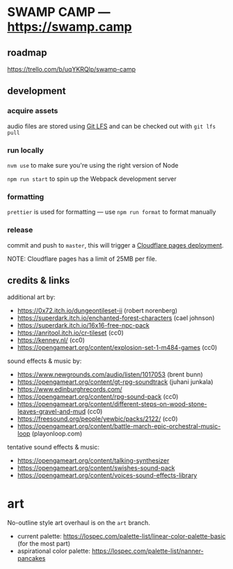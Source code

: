 # SWAMP CAMP — https://swamp.camp

## roadmap

https://trello.com/b/uqYKRQlp/swamp-camp

## development

### acquire assets

audio files are stored using [Git LFS](https://git-lfs.github.com/) and can be checked out with `git lfs pull`

### run locally

`nvm use` to make sure you're using the right version of Node

`npm run start` to spin up the Webpack development server

### formatting

`prettier` is used for formatting — use `npm run format` to format manually

### release

commit and push to `master`, this will trigger a [Cloudflare pages deployment](https://dash.cloudflare.com/1f52f961eb89afcf0499eba5f54090d5/pages/view/quest).

NOTE: Cloudflare pages has a limit of 25MB per file.

## credits & links

additional art by:

-   https://0x72.itch.io/dungeontileset-ii (robert norenberg)
-   https://superdark.itch.io/enchanted-forest-characters (cael johnson)
-   https://superdark.itch.io/16x16-free-npc-pack
-   https://anritool.itch.io/cr-tileset (cc0)
-   https://kenney.nl/ (cc0)
-   https://opengameart.org/content/explosion-set-1-m484-games (cc0)

sound effects & music by:

-   https://www.newgrounds.com/audio/listen/1017053 (brent bunn)
-   https://opengameart.org/content/gt-rpg-soundtrack (juhani junkala)
-   https://www.edinburghrecords.com/
-   https://opengameart.org/content/rpg-sound-pack (cc0)
-   https://opengameart.org/content/different-steps-on-wood-stone-leaves-gravel-and-mud (cc0)
-   https://freesound.org/people/yewbic/packs/2122/ (cc0)
-   https://opengameart.org/content/battle-march-epic-orchestral-music-loop (playonloop.com)

tentative sound effects & music:

-   https://opengameart.org/content/talking-synthesizer
-   https://opengameart.org/content/swishes-sound-pack
-   https://opengameart.org/content/voices-sound-effects-library

# art

No-outline style art overhaul is on the `art` branch.

-   current palette: https://lospec.com/palette-list/linear-color-palette-basic (for the most part)
-   aspirational color palette: https://lospec.com/palette-list/nanner-pancakes
